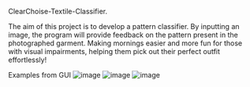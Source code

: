 
ClearChoise-Textile-Classifier.

The aim of this project is to develop a pattern classifier. By inputting an image, the program will provide feedback on the pattern present in the photographed garment. Making mornings easier and more fun for those with visual impairments, helping them pick out their perfect outfit effortlessly!

Examples from GUI
![image](https://github.com/EmmelieGren/ClearChoise-Textile-Classifier/assets/112870438/ef49cb43-c187-445e-9c17-64100ebfd8ee)
![image](https://github.com/EmmelieGren/ClearChoise-Textile-Classifier/assets/112870438/dcf2127f-bbd1-4b1e-b415-5aa15a45fe8a)
![image](https://github.com/EmmelieGren/ClearChoise-Textile-Classifier/assets/112870438/66304896-ead4-4c56-991a-15a0ef3c1bcb)



